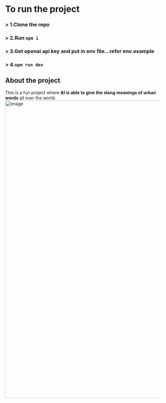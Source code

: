 # To run the project

### > 1.Clone the repo <br>
### > 2.Run `npm i` <br>
### > 3.Get openai api key and put in env file...refer env.example <br>
### > 4.`npm run dev` <br>

## About the project

This is a fun project where **AI is able to give the slang meanings of urban words** all over the world.
<img width="960"  alt="image" src="https://github.com/Karthi110/urbanKannada/assets/98247040/a9725000-7570-4022-8982-613da7f9b28a">

